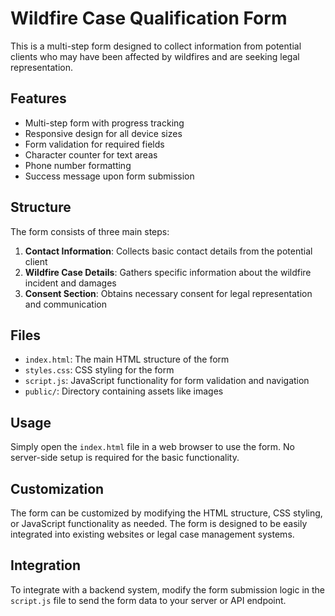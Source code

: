 # Wildfire Case Qualification Form

This is a multi-step form designed to collect information from potential clients who may have been affected by wildfires and are seeking legal representation.

## Features

- Multi-step form with progress tracking
- Responsive design for all device sizes
- Form validation for required fields
- Character counter for text areas
- Phone number formatting
- Success message upon form submission

## Structure

The form consists of three main steps:

1. **Contact Information**: Collects basic contact details from the potential client
2. **Wildfire Case Details**: Gathers specific information about the wildfire incident and damages
3. **Consent Section**: Obtains necessary consent for legal representation and communication

## Files

- `index.html`: The main HTML structure of the form
- `styles.css`: CSS styling for the form
- `script.js`: JavaScript functionality for form validation and navigation
- `public/`: Directory containing assets like images

## Usage

Simply open the `index.html` file in a web browser to use the form. No server-side setup is required for the basic functionality.

## Customization

The form can be customized by modifying the HTML structure, CSS styling, or JavaScript functionality as needed. The form is designed to be easily integrated into existing websites or legal case management systems.

## Integration

To integrate with a backend system, modify the form submission logic in the `script.js` file to send the form data to your server or API endpoint. 